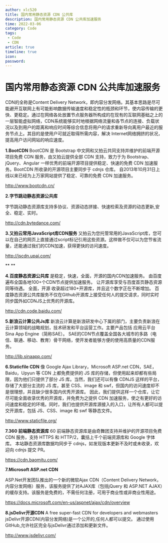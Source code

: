 ```yaml
---
author: xlc520
title: 国内常用静态资源 CDN 公共库
description: 国内常用静态资源 CDN 公共库加速服务
time: 2022-03-06
category: Code
tags: 
 - Code
 - CDN
article: true
timeline: true
icon: 
password: 
---
```


# 国内常用静态资源 CDN 公共库加速服务

CDN的全称是Content Delivery Network，即内容分发网络。其基本思路是尽可能避开互联网上有可能影响数据传输速度和稳定性的瓶颈和环节，使内容传输的更快、更稳定。通过在网络各处放置节点服务器所构成的在现有的互联网基础之上的一层智能虚拟网络，CDN系统能够实时地根据网络流量和各节点的连接、负载状况以及到用户的距离和响应时间等综合信息将用户的请求重新导向离用户最近的服务节点上。其目的是使用户可就近取得所需内容，解决 Internet网络拥挤的状况，提高用户访问网站的响应速度。


**1.BootCDN**
BootCDN 是 Bootstrap 中文网和又拍云共同支持并维护的前端开源项目免费 CDN 服务，由又拍云提供全部 CDN 支持，致力于为 Bootstrap、jQuery、Angular 一样优秀的前端开源项目提供稳定、快速的免费 CDN 加速服务。BootCDN 所收录的开源项目主要同步于 cdnjs 仓库。
自2013年10月31日上线以来已经为上万家网站提供了稳定、可靠的免费 CDN 加速服务。

http://www.bootcdn.cn/



**2.字节跳动静态资源公共库**

字节跳动静态资源库支持多协议、资源动态拼接、快速检索及资源的动态更新,安全、稳定、实时。

http://cdn.bytedance.com/



**3.又拍云常用JavaScript库CDN服务**
又拍云为您托管常用的JavaScript库，您可以在自己的网页上直接通过script标记引用这些资源。这样做不仅可以为您节省流量，还能通过我们的CDN加速，获得更快的访问速度。

http://jscdn.upai.com/

**
**

**4.百度静态资源公共库** 
是稳定，快速，全面，开源的国内CDN加速服务。
由百度遍布全国各地100+个CDN节点提供加速服务。
让开源库享受与百度首页静态资源同等待遇。
全面，开源
收录超过180+开源库，并且这个数字正在不断增加。
百度静态资源公共库服务不仅在Github开源库上接受任何人的提交请求，同时实时同步国外如CDNJS上优秀的开源库。

http://cdn.code.baidu.com/


**5.新浪云计算公共Js库**
新浪云计算是新浪研发中心下属的部门，主要负责新浪在云计算领域的战略规划，技术研发和平台运营工作。主要产品包括 应用云平台Sina App Engine（简称SAE）。
SAE的CDN节点覆盖全国各大城市的多路（电信、联通、移动、教育）骨干网络，使开发者能够方便的使用高质量的CDN服务。

http://lib.sinaapp.com/

**6.Staticfile CDN**
像 Google Ajax Library，Microsoft ASP.net CDN，SAE，Baidu，Upyun 等 CDN 上都免费提供的 JS 库的存储，但使用起来却都有些局限，因为他们只提供了部分 JS 库。当然，我们还可以有像 CDNJS 这样的平台，存储了大部分主流的 JS 库，甚至 CSS、image 和 swf，但国内的访问速度却不是很理想，并且缺少很多国内优秀开源库。
因此，我们提供这样一个仓库，让它尽可能全面收录优秀的开源库，并免费为之提供 CDN 加速服务，使之有更好的访问速度和稳定的环境。同时，我们也提供开源库源接入的入口，让所有人都可以提交开源库，包括 JS、CSS、image 和 swf 等静态文件。

http://www.staticfile.org/

**7.360 前端静态资源库**
60 前端静态资源库是由奇舞团支持并维护的开源项目免费 CDN 服务，支持 HTTPS 和 HTTP/2，囊括上千个前端资源库和 Google 字体库。
本站静态资源库数据均同步于 cdnjs，如发现版本更新不及时或未收录，欢迎向 cdnjs 提交 PR。

https://cdn.baomitu.com/



**7.Microsoft ASP.net CDN**

ASP.Net开发团队推出的一个新的微软Ajax CDN（Content Delivery Network，内容分发网络）服务，该服务提供了对AJAX库（包括jQuery 和 ASP.NET AJAX）的缓存支持。该服务是免费的，不需任何注册，可用于商业性或非商业性用途。

https://docs.microsoft.com/en-us/aspnet/ajax/cdn/overview

**8.jsDelivr开源CDN**
A free super-fast CDN for developers and webmasters
jsDelivr开源CDN(内容分发网络)是一个公开的,任何人都可以提交。 通过使用GitHub,允许社区完全与jsDelivr通过添加和更新文件。

http://www.jsdelivr.com/